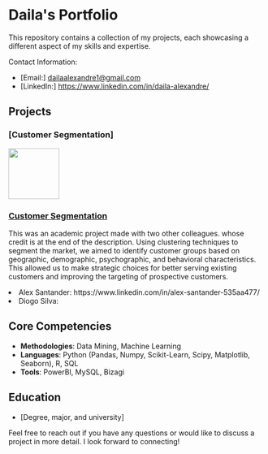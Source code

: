 # Daila's Portfolio

This repository contains a collection of my projects, each showcasing a different aspect of my skills and expertise.

Contact Information:
- [Email:] dailaalexandre1@gmail.com
- [LinkedIn:] https://www.linkedin.com/in/daila-alexandre/
## Projects

### [Customer Segmentation]
<p float="left">
  <img src="image_url" width="100" />
  <h3><a href="project_repository_url">Customer Segmentation</a></h3>
  <p>This was an academic project made with two other colleagues.  whose credit is at the end of the description. Using clustering techniques to segment the market, we aimed to identify customer groups based on geographic, demographic, psychographic, and behavioral characteristics. This allowed us to make strategic choices for better serving existing customers and improving the targeting of prospective customers.<br />
  <li> Alex Santander: https://www.linkedin.com/in/alex-santander-535aa477/
  <li> Diogo Silva: </p>
</p>

## Core Competencies
- **Methodologies**: Data Mining, Machine Learning
- **Languages**:  Python (Pandas, Numpy, Scikit-Learn, Scipy, Matplotlib, Seaborn), R, SQL
-  **Tools**: PowerBI, MySQL, Bizagi

## Education
- [Degree, major, and university]

Feel free to reach out if you have any questions or would like to discuss a project in more detail. I look forward to connecting!
